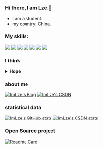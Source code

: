 ### Hi there, I am Lze.👋
- I am a student.<br>
- my country: China.<br>

### My skills:
![](https://img.shields.io/badge/C-000000?logo=C&logoColor=FFCA28) ![](https://img.shields.io/badge/JavaScript-000000?logo=JavaScript&logoColor=FFCA28) ![](https://img.shields.io/badge/Java-000000?logo=Java&logoColor=yellow) ![](https://img.shields.io/badge/Vue.js-green) ![](https://img.shields.io/badge/Python-blue) ![](https://img.shields.io/badge/PHP-blue) ![](https://img.shields.io/badge/html-yellow)

### I think

<details>
  <summary><b>Hope</b></summary>
    <br/>
- Learn more languages.<br>
</details>

### about me

[![ImLze's Blog](https://img.shields.io/badge/Blog-Lze.ink-blue)](https://lze.ink)
[![ImLze's CSDN](https://img.shields.io/badge/CSDN-ImLze-blue)](https://blog.csdn.net/ImLze)
<!-- [![ImLze's WeChat](https://img.shields.io/badge/WeChat-ImLze-blue)](https://mp.weixin.qq.com) -->

### statistical data

[![ImLze's GitHub stats](https://github-readme-stats.vercel.app/api?username=ImLze&count_private=true&show_icons=true&theme=highcontrast)](https://github.com/ImLze) [![ImLze's CSDN stats](https://stats.justsong.cn/api/csdn?id=ImLze)](https://blog.csdn.net/ImLze)

### Open Source project

[![Readme Card](https://github-readme-stats.vercel.app/api/pin/?username=ImLze&repo=ImLze.github.io)](https://github.com/ImLze)
<!-- [![Readme Card](https://github-readme-stats.vercel.app/api/pin/?username=ImLze&repo= repo name )](https://github.com/ImLze) -->
